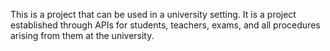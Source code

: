 This is a project that can be used in a university setting. It is a project established through APIs for students, teachers, exams, and all procedures arising from them at the university.
